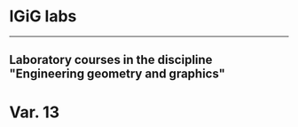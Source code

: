 # **IGiG labs**
____
## Laboratory courses in the discipline "Engineering geometry and graphics"
# Var. 13

